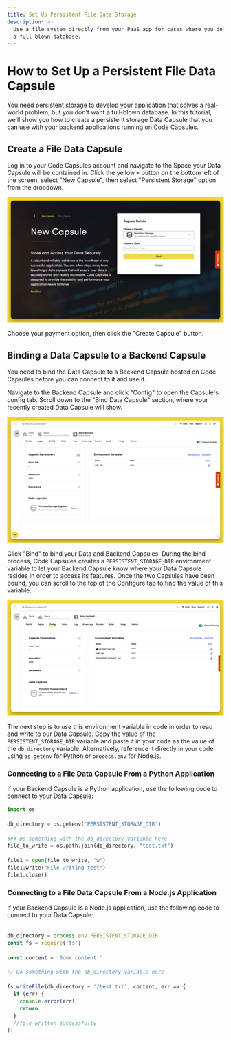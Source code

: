 ```yaml
---
title: Set Up Persistent File Data Storage
description: >-
  Use a file system directly from your PaaS app for cases where you do not want
  a full-blown database.
---
```


# How to Set Up a Persistent File Data Capsule

You need persistent storage to develop your application that solves a real-world problem, but you don't want a full-blown database. In this tutorial, we'll show you how to create a persistent storage Data Capsule that you can use with your backend applications running on Code Capsules.

## Create a File Data Capsule

Log in to your Code Capsules account and navigate to the Space your Data Capsule will be contained in. Click the yellow `+` button on the bottom left of the screen, select "New Capsule", then select "Persistent Storage" option from the dropdown.

![Create Data Capsule](../../.gitbook/assets/create-persistent-capsule.png)

Choose your payment option, then click the "Create Capsule" button.

## Binding a Data Capsule to a Backend Capsule

You need to bind the Data Capsule to a Backend Capsule hosted on Code Capsules before you can connect to it and use it.

Navigate to the Backend Capsule and click "Config" to open the Capsule's config tab. Scroll down to the "Bind Data Capsule" section, where your recently created Data Capsule will show.

![Bind Data Capsule](<../../.gitbook/assets/bind-persistent (1).png>)

Click "Bind" to bind your Data and Backend Capsules. During the bind process, Code Capsules creates a `PERSISTENT_STORAGE_DIR` environment variable to let your Backend Capsule know where your Data Capsule resides in order to access its features. Once the two Capsules have been bound, you can scroll to the top of the Configure tab to find the value of this variable.

![PERSISTENT STORAGE DIR Environment Variable](../../.gitbook/assets/env-variables-persistent-storage.png)

The next step is to use this environment variable in code in order to read and write to our Data Capsule. Copy the value of the `PERSISTENT_STORAGE_DIR` variable and paste it in your code as the value of the `db_directory` variable. Alternatively, reference it directly in your code using `os.getenv` for Python or `process.env` for Node.js.

### Connecting to a File Data Capsule From a Python Application

If your Backend Capsule is a Python application, use the following code to connect to your Data Capsule:

```python
import os

db_directory = os.getenv('PERSISTENT_STORAGE_DIR')

### Do something with the db_directory variable here
file_to_write = os.path.join(db_directory, "test.txt")

file1 = open(file_to_write, "w")
file1.write("File writing test")
file1.close()

```

### Connecting to a File Data Capsule From a Node.js Application

If your Backend Capsule is a Node.js application, use the following code to connect to your Data Capsule:

```js

db_directory = process.env.PERSISTENT_STORAGE_DIR
const fs = require('fs')

const content = 'Some content!'

// Do something with the db_directory variable here

fs.writeFile(db_directory + '/test.txt', content, err => {
  if (err) {
    console.error(err)
    return
  }
  //file written successfully
})

```
